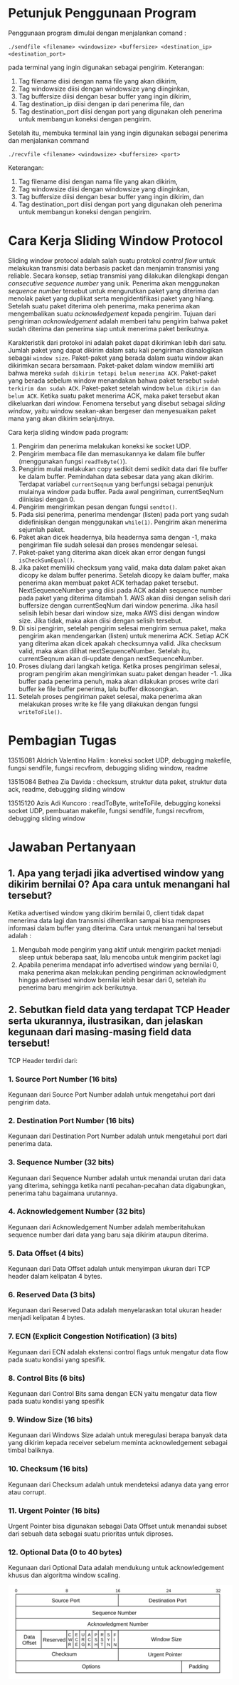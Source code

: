 # Petunjuk Penggunaan Program

Penggunaan program dimulai dengan menjalankan comand :

```
./sendfile <filename> <windowsize> <buffersize> <destination_ip> <destination_port>
```

pada terminal yang ingin digunakan sebagai pengirim. Keterangan:
1. Tag filename diisi dengan nama file yang akan dikirim,
2. Tag windowsize diisi dengan windowsize yang diinginkan,
3. Tag buffersize diisi dengan besar buffer yang ingin dikirim,
4. Tag destination_ip diisi dengan ip dari penerima file, dan
5. Tag destination_port diisi dengan port yang digunakan oleh penerima untuk membangun koneksi dengan pengirim.

Setelah itu, membuka terminal lain yang ingin digunakan sebagai penerima dan menjalankan command

```
./recvfile <filename> <windowsize> <buffersize> <port>
```

Keterangan:
1. Tag filename diisi dengan nama file yang akan dikirim,
2. Tag windowsize diisi dengan windowsize yang diinginkan,
3. Tag buffersize diisi dengan besar buffer yang ingin dikirim, dan
4. Tag destination_port diisi dengan port yang digunakan oleh penerima untuk membangun koneksi dengan pengirim.


# Cara Kerja Sliding Window Protocol

Sliding window protocol adalah salah suatu protokol *control flow* untuk melakukan transmisi data berbasis packet dan menjamin transmisi yang reliable. Secara konsep, setiap transmisi yang dilakukan dilengkapi dengan *consecutive sequence number* yang unik. Penerima akan menggunakan *sequence number* tersebut untuk mengurutkan paket yang diterima dan menolak paket yang duplikat serta mengidentifikasi paket yang hilang. Setelah suatu paket diterima oleh penerima, maka penerima akan mengembalikan suatu *acknowledgement* kepada pengirim. Tujuan dari pengiriman *acknowledgement* adalah memberi tahu pengirim bahwa paket sudah diterima dan penerima siap untuk menerima paket berikutnya. 

Karakteristik dari protokol ini adalah paket dapat dikirimkan lebih dari satu. Jumlah paket yang dapat dikirim dalam satu kali pengiriman dianalogikan sebagai `window size`. Paket-paket yang berada dalam suatu window akan dikirimkan secara bersamaan. Paket-paket dalam window memiliki arti bahwa mereka `sudah dikirim tetapi belum menerima ACK`. Paket-paket yang berada sebelum window menandakan bahwa paket tersebut `sudah terkirim dan sudah ACK`. Paket-paket setelah window `belum dikirim dan belum ACK`. Ketika suatu paket menerima ACK, maka paket tersebut akan dikeluarkan dari window. Fenomena tersebut yang disebut sebagai *sliding window*, yaitu window seakan-akan bergeser dan menyesuaikan paket mana yang akan dikirim selanjutnya.

Cara kerja sliding window pada program:
1. Pengirim dan penerima melakukan koneksi ke socket UDP.
2. Pengirim membaca file dan memasukannya ke dalam file buffer (menggunakan fungsi `readToByte()`).
3. Pengirim mulai melakukan copy sedikit demi sedikit data dari file buffer ke dalam buffer. Pemindahan data sebesar data yang akan dikirim. Terdapat variabel `currentSeqnum` yang berfungsi sebagai penunjuk mulainya window pada buffer. Pada awal pengiriman, currentSeqNum diinisiasi dengan 0.
4. Pengirim mengirimkan pesan dengan fungsi `sendto()`. 
5. Pada sisi penerima, penerima mendengar (listen) pada port yang sudah didefinisikan dengan menggunakan `while(1)`. Pengirim akan menerima sejumlah paket. 
6. Paket akan dicek headernya, bila headernya sama dengan -1, maka pengiriman file sudah selesai dan proses mendengar selesai.
6. Paket-paket yang diterima akan dicek akan error dengan fungsi `isCheckSumEqual()`.
7. Jika paket memiliki checksum yang valid, maka data dalam paket akan dicopy ke dalam buffer penerima. Setelah dicopy ke dalam buffer, maka penerima akan membuat paket ACK terhadap paket tersebut. NextSequenceNumber yang diisi pada ACK adalah sequence number pada paket yang diterima ditambah 1. AWS akan diisi dengan selisih dari buffersize dengan currentSeqNum dari window penerima. Jika hasil selisih lebih besar dari window size, maka AWS diisi dengan window size. Jika tidak, maka akan diisi dengan selisih tersebut.
8. Di sisi pengirim, setelah pengirim selesai mengirim semua paket, maka pengirim akan mendengarkan (listen) untuk menerima ACK. Setiap ACK yang diterima akan dicek apakah checksumnya valid. Jika checksum valid, maka akan dilihat nextSequenceNumber. Setelah itu, currentSeqnum akan di-update dengan nextSequenceNumber.
9. Proses diulang dari langkah ketiga. Ketika proses pengiriman selesai, program pengirim akan mengirimkan suatu paket dengan header -1. Jika buffer pada penerima penuh, maka akan dilakukan proses write dari buffer ke file buffer penerima, lalu buffer dikosongkan.
10. Setelah proses pengiriman paket selesai, maka penerima akan melakukan proses write ke file yang dilakukan dengan fungsi `writeToFile()`.

# Pembagian Tugas

13515081 Aldrich Valentino Halim : koneksi socket UDP, debugging makefile, fungsi sendfile, fungsi recvfrom, debugging sliding window, readme

13515084 Bethea Zia Davida : checksum, struktur data paket, struktur data ack, readme, debugging sliding window

13515120 Azis Adi Kuncoro : readToByte, writeToFile, debugging koneksi socket UDP, pembuatan makefile, fungsi sendfile, fungsi recvfrom, debugging sliding window 

# Jawaban Pertanyaan 

## 1.	Apa yang terjadi jika advertised window yang dikirim bernilai 0? Apa cara untuk menangani hal tersebut?

Ketika advertised window yang dikirim bernilai 0, client tidak dapat menerima data lagi dan transmisi dihentikan sampai bisa memproses informasi dalam buffer yang diterima.
Cara untuk menangani hal tersebut adalah :
 1. Mengubah mode pengirim yang aktif untuk mengirim packet menjadi sleep untuk beberapa saat, lalu mencoba untuk mengirim packet lagi
 2. Apabila penerima mendapat info advertised window yang bernilai 0, maka penerima akan melakukan pending pengiriman acknowledgment hingga advertised window bernilai lebih besar dari 0, setelah itu penerima baru mengirim ack berikutnya.

## 2.	Sebutkan field data yang terdapat TCP Header serta ukurannya, ilustrasikan, dan jelaskan kegunaan dari masing-masing field data tersebut!

TCP Header terdiri dari:
### 1. Source Port Number (16 bits)
Kegunaan dari Source Port Number adalah untuk mengetahui port dari pengirim data. 
### 2. Destination Port Number (16 bits)
Kegunaan dari Destination Port Number adalah untuk mengetahui port dari penerima data.
### 3. Sequence Number (32 bits)
Kegunaan dari Sequence Number adalah untuk menandai urutan dari data yang diterima, sehingga ketika nanti pecahan-pecahan data digabungkan, penerima tahu bagaimana urutannya. 
### 4. Acknowledgement Number (32 bits)
Kegunaan dari Acknowledgement Number adalah memberitahukan sequence number dari data yang baru saja dikirim ataupun diterima.
### 5. Data Offset (4 bits)
Kegunaan dari Data Offset adalah untuk menyimpan ukuran dari TCP header dalam kelipatan 4 bytes.
### 6. Reserved Data (3 bits)
Kegunaan dari Reserved Data adalah menyelaraskan total ukuran header menjadi kelipatan 4 bytes.
### 7. ECN (Explicit Congestion Notification) (3 bits)
Kegunaan dari ECN adalah ekstensi control flags untuk mengatur data flow pada suatu kondisi yang spesifik.
### 8. Control Bits (6 bits)
Kegunaan dari Control Bits sama dengan ECN yaitu mengatur data flow pada suatu kondisi yang spesifik
### 9. Window Size (16 bits)
Kegunaan dari Windows Size adalah untuk meregulasi berapa banyak data yang dikirim kepada receiver sebelum meminta acknowledgement sebagai timbal baliknya.
### 10. Checksum (16 bits)
Kegunaan dari Checksum adalah untuk mendeteksi adanya data yang error atau corrupt.
### 11. Urgent Pointer (16 bits)
Urgent Pointer bisa digunakan sebagai Data Offset untuk menandai subset dari sebuah data sebagai suatu prioritas untuk diproses.
### 12. Optional Data (0 to 40 bytes)
Kegunaan dari Optional Data adalah mendukung untuk acknowledgement khusus dan algoritma window scaling.

![alt text](https://github.com/betheazdavida/Sliding-Window-Protocol/blob/master/data/tcpheader.svg "Ilustrasi TCP Header")
